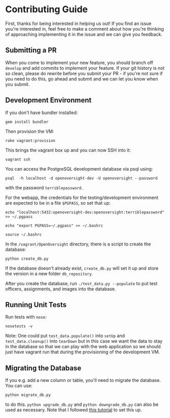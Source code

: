 # Contributing Guide

First, thanks for being interested in helping us out! If you find an issue you're interested in, feel free to make a comment about how you're thinking of approaching implementing it in the issue and we can give you feedback. 

## Submitting a PR

When you come to implement your new feature, you should branch off `develop` and add commits to implement your feature. If your git history is not so clean, please do rewrite before you submit your PR - if you're not sure if you need to do this, go ahead and submit and we can let you know when you submit. 

## Development Environment

If you don't have bundler installed:

`gem install bundler`

Then provision the VM:

`rake vagrant:provision`

This brings the vagrant box up and you can now SSH into it:

`vagrant ssh`

You can access the PostgreSQL development database via psql using:

`psql  -h localhost -d openoversight-dev -U openoversight --password`

with the password `terriblepassword`. 

For the webapp, the credentials for the testing/development environment are expected to be in a file `$PGPASS`, so set that up: 

`echo "localhost:5432:openoversight-dev:openoversight:terriblepassword" >> ~/.pgpass`

`echo "export PGPASS=~/.pgpass" >> ~/.bashrc`

`source ~/.bashrc`

In the `/vagrant/OpenOversight` directory, there is a script to create the database:

`python create_db.py`

If the database doesn't already exist, `create_db.py` will set it up and store the version in a new folder `db_repository`. 


After you create the database, run `./test_data.py --populate` to put test officers, assignments, and images into the database. 





## Running Unit Tests

 Run tests with `nose`:

```nosetests -v```

Note: One could put `test_data.populate()` into `setUp` and `test_data.cleanup()` into `tearDown` but in this case we want the data to stay in the database so that we can play with the web application so we should just have vagrant run that during the provisioning of the development VM. 

## Migrating the Database

If you e.g. add a new column or table, you'll need to migrate the database. You can use:

`python migrate_db.py`

to do this.
`python upgrade_db.py` and `python downgrade_db.py` can also be used as necessary. Note that I followed [this tutorial](http://blog.miguelgrinberg.com/post/the-flask-mega-tutorial-part-iv-database) to set this up.
